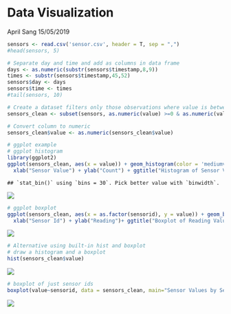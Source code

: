 Data Visualization
================
April Sang
15/05/2019

``` r
sensors <- read.csv('sensor.csv', header = T, sep = ",")
#head(sensors, 5)

# Separate day and time and add as columns in data frame
days <- as.numeric(substr(sensors$timestamp,8,9))
times <- substr(sensors$timestamp,45,52)
sensors$day <- days
sensors$time <- times
#tail(sensors, 10)

# Create a dataset filters only those observations where value is between 0 and 100 inclusive
sensors_clean <- subset(sensors, as.numeric(value) >=0 & as.numeric(value) <=100)

# Convert column to numeric
sensors_clean$value <- as.numeric(sensors_clean$value)
```

``` r
# ggplot example
# ggplot histogram
library(ggplot2)
ggplot(sensors_clean, aes(x = value)) + geom_histogram(color = 'mediumvioletred', fill= 'mediumaquamarine') + 
  xlab("Sensor Value") + ylab("Count") + ggtitle("Histogram of Sensor Values")
```

    ## `stat_bin()` using `bins = 30`. Pick better value with `binwidth`.

![](Data_Visualization_files/figure-gfm/unnamed-chunk-2-1.png)<!-- -->

``` r
# ggplot boxplot
ggplot(sensors_clean, aes(x = as.factor(sensorid), y = value)) + geom_boxplot() +
  xlab("Sensor Id") + ylab("Reading")+ ggtitle("Boxplot of Reading Values from Sensors")
```

![](Data_Visualization_files/figure-gfm/unnamed-chunk-2-2.png)<!-- -->

``` r
# Alternative using built-in hist and boxplot
# draw a histogram and a boxplot
hist(sensors_clean$value)
```

![](Data_Visualization_files/figure-gfm/unnamed-chunk-2-3.png)<!-- -->

``` r
# boxplot of just sensor ids
boxplot(value~sensorid, data = sensors_clean, main="Sensor Values by Sensor", xlab='Sensor ID', ylab='Reading')
```

![](Data_Visualization_files/figure-gfm/unnamed-chunk-2-4.png)<!-- -->
